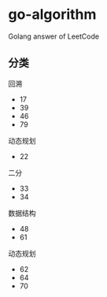 # go-algorithm
Golang answer of LeetCode

## 分类
回溯
- 17
- 39
- 46
- 79

动态规划
- 22

二分
- 33
- 34

数据结构
- 48
- 61

动态规划
- 62
- 64
- 70
